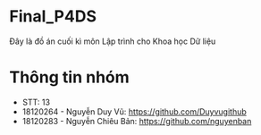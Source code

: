 # Final_P4DS
Đây là đồ án cuối kì môn Lập trình cho Khoa học Dữ liệu

# Thông tin nhóm
- STT: 13
- 18120264 - Nguyễn Duy Vũ: https://github.com/Duyvugithub
- 18120283 - Nguyễn Chiêu Bản: https://github.com/nguyenban
